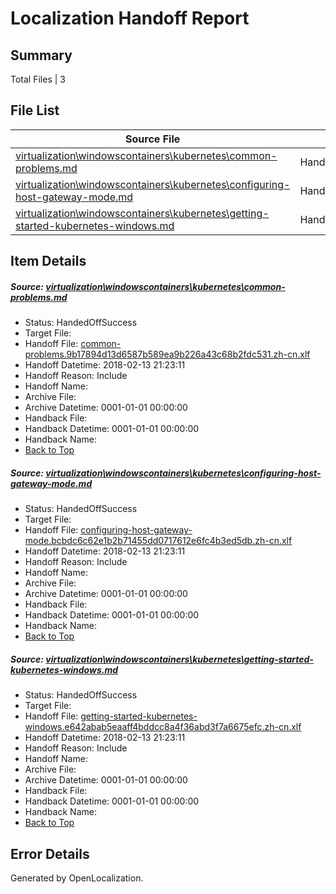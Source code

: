 # <a name='report-top'></a> Localization Handoff Report

## Summary
 Total Files | 3

## File List
 Source File | Status | Details 
 ----------- | ------ | ------- 
 [virtualization\windowscontainers\kubernetes\common-problems.md](https://github.com/Microsoft/Virtualization-Documentation-Private/blob/bbb0992d12417a55ef2db2b19d104ffebbc015b3/virtualization/windowscontainers/kubernetes/common-problems.md) | HandedOffSuccess | [Details](#b6be43f1afabdf8ef9c2ddc6f46ed5ac43a9e7a5356)
 [virtualization\windowscontainers\kubernetes\configuring-host-gateway-mode.md](https://github.com/Microsoft/Virtualization-Documentation-Private/blob/bbb0992d12417a55ef2db2b19d104ffebbc015b3/virtualization/windowscontainers/kubernetes/configuring-host-gateway-mode.md) | HandedOffSuccess | [Details](#849a3522becec7686c605db0709733812d7ff204358)
 [virtualization\windowscontainers\kubernetes\getting-started-kubernetes-windows.md](https://github.com/Microsoft/Virtualization-Documentation-Private/blob/bbb0992d12417a55ef2db2b19d104ffebbc015b3/virtualization/windowscontainers/kubernetes/getting-started-kubernetes-windows.md) | HandedOffSuccess | [Details](#0ccd7dae8da0841c98bec5cdf7345100d1b51107360)

## Item Details
##### <a name='b6be43f1afabdf8ef9c2ddc6f46ed5ac43a9e7a5356'></a> Source: [virtualization\windowscontainers\kubernetes\common-problems.md](https://github.com/Microsoft/Virtualization-Documentation-Private/blob/bbb0992d12417a55ef2db2b19d104ffebbc015b3/virtualization/windowscontainers/kubernetes/common-problems.md)
* Status: HandedOffSuccess
* Target File: 
* Handoff File: [common-problems.9b17894d13d6587b589ea9b226a43c68b2fdc531.zh-cn.xlf](https://github.com/MicrosoftDocs/Virtualization-Documentation-Private.handoff/blob/6c3507952c7e19423ae0e7db1f05a02fb019dcab/ol-handoff/MicrosoftDocs/Virtualization-Documentation-Private.zh-cn/live/common-problems.9b17894d13d6587b589ea9b226a43c68b2fdc531.zh-cn.xlf)
* Handoff Datetime: 2018-02-13 21:23:11
* Handoff Reason: Include
* Handoff Name: 
* Archive File: 
* Archive Datetime: 0001-01-01 00:00:00
* Handback File: 
* Handback Datetime: 0001-01-01 00:00:00
* Handback Name: 
* [Back to Top](#report-top)

##### <a name='849a3522becec7686c605db0709733812d7ff204358'></a> Source: [virtualization\windowscontainers\kubernetes\configuring-host-gateway-mode.md](https://github.com/Microsoft/Virtualization-Documentation-Private/blob/bbb0992d12417a55ef2db2b19d104ffebbc015b3/virtualization/windowscontainers/kubernetes/configuring-host-gateway-mode.md)
* Status: HandedOffSuccess
* Target File: 
* Handoff File: [configuring-host-gateway-mode.bcbdc6c62e1b2b71455dd0717612e6fc4b3ed5db.zh-cn.xlf](https://github.com/MicrosoftDocs/Virtualization-Documentation-Private.handoff/blob/6c3507952c7e19423ae0e7db1f05a02fb019dcab/ol-handoff/MicrosoftDocs/Virtualization-Documentation-Private.zh-cn/live/configuring-host-gateway-mode.bcbdc6c62e1b2b71455dd0717612e6fc4b3ed5db.zh-cn.xlf)
* Handoff Datetime: 2018-02-13 21:23:11
* Handoff Reason: Include
* Handoff Name: 
* Archive File: 
* Archive Datetime: 0001-01-01 00:00:00
* Handback File: 
* Handback Datetime: 0001-01-01 00:00:00
* Handback Name: 
* [Back to Top](#report-top)

##### <a name='0ccd7dae8da0841c98bec5cdf7345100d1b51107360'></a> Source: [virtualization\windowscontainers\kubernetes\getting-started-kubernetes-windows.md](https://github.com/Microsoft/Virtualization-Documentation-Private/blob/bbb0992d12417a55ef2db2b19d104ffebbc015b3/virtualization/windowscontainers/kubernetes/getting-started-kubernetes-windows.md)
* Status: HandedOffSuccess
* Target File: 
* Handoff File: [getting-started-kubernetes-windows.e642abab5eaaff4bddcc8a4f36abd3f7a6675efc.zh-cn.xlf](https://github.com/MicrosoftDocs/Virtualization-Documentation-Private.handoff/blob/6c3507952c7e19423ae0e7db1f05a02fb019dcab/ol-handoff/MicrosoftDocs/Virtualization-Documentation-Private.zh-cn/live/getting-started-kubernetes-windows.e642abab5eaaff4bddcc8a4f36abd3f7a6675efc.zh-cn.xlf)
* Handoff Datetime: 2018-02-13 21:23:11
* Handoff Reason: Include
* Handoff Name: 
* Archive File: 
* Archive Datetime: 0001-01-01 00:00:00
* Handback File: 
* Handback Datetime: 0001-01-01 00:00:00
* Handback Name: 
* [Back to Top](#report-top)


## Error Details

Generated by OpenLocalization.
